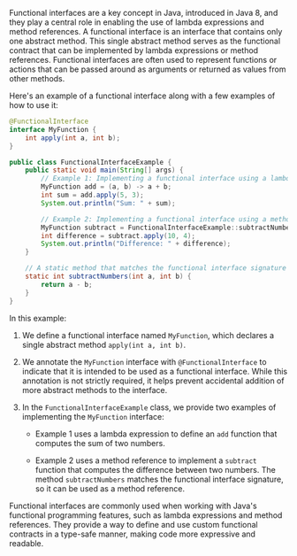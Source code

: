 Functional interfaces are a key concept in Java, introduced in Java 8, and they play a central role in enabling the use of lambda expressions and method references. A functional interface is an interface that contains only one abstract method. This single abstract method serves as the functional contract that can be implemented by lambda expressions or method references. Functional interfaces are often used to represent functions or actions that can be passed around as arguments or returned as values from other methods.

Here's an example of a functional interface along with a few examples of how to use it:

```java
@FunctionalInterface
interface MyFunction {
    int apply(int a, int b);
}

public class FunctionalInterfaceExample {
    public static void main(String[] args) {
        // Example 1: Implementing a functional interface using a lambda expression
        MyFunction add = (a, b) -> a + b;
        int sum = add.apply(5, 3);
        System.out.println("Sum: " + sum);

        // Example 2: Implementing a functional interface using a method reference
        MyFunction subtract = FunctionalInterfaceExample::subtractNumbers;
        int difference = subtract.apply(10, 4);
        System.out.println("Difference: " + difference);
    }

    // A static method that matches the functional interface signature
    static int subtractNumbers(int a, int b) {
        return a - b;
    }
}
```

In this example:

1. We define a functional interface named `MyFunction`, which declares a single abstract method `apply(int a, int b)`.

2. We annotate the `MyFunction` interface with `@FunctionalInterface` to indicate that it is intended to be used as a functional interface. While this annotation is not strictly required, it helps prevent accidental addition of more abstract methods to the interface.

3. In the `FunctionalInterfaceExample` class, we provide two examples of implementing the `MyFunction` interface:

    - Example 1 uses a lambda expression to define an `add` function that computes the sum of two numbers.

    - Example 2 uses a method reference to implement a `subtract` function that computes the difference between two numbers. The method `subtractNumbers` matches the functional interface signature, so it can be used as a method reference.

Functional interfaces are commonly used when working with Java's functional programming features, such as lambda expressions and method references. They provide a way to define and use custom functional contracts in a type-safe manner, making code more expressive and readable.
